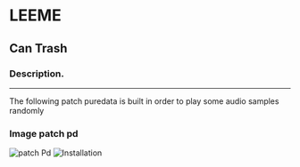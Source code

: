 # LEEME 

## Can Trash 

### Description.
________________

The following patch puredata is built in order to play some audio samples randomly

### Image patch pd

![patch Pd](https://drive.google.com/?tab=mo&authuser=0#folders/0B3kYFcies4A9RjdZdklmdXNhVVU)
![Installation](https://drive.google.com/?tab=mo&authuser=0#folders/0B3kYFcies4A9RjdZdklmdXNhVVU)

